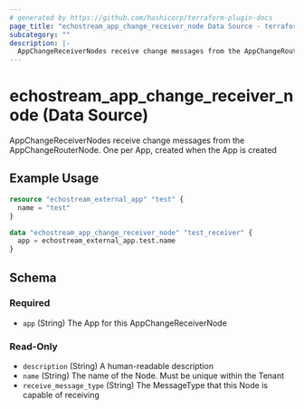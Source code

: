 ```yaml
---
# generated by https://github.com/hashicorp/terraform-plugin-docs
page_title: "echostream_app_change_receiver_node Data Source - terraform-provider-echostream"
subcategory: ""
description: |-
  AppChangeReceiverNodes receive change messages from the AppChangeRouterNode. One per App, created when the App is created
---
```


# echostream_app_change_receiver_node (Data Source)

AppChangeReceiverNodes receive change messages from the AppChangeRouterNode. One per App, created when the App is created

## Example Usage

```terraform
resource "echostream_external_app" "test" {
  name = "test"
}

data "echostream_app_change_receiver_node" "test_receiver" {
  app = echostream_external_app.test.name
}
```

<!-- schema generated by tfplugindocs -->
## Schema

### Required

- `app` (String) The App for this AppChangeReceiverNode

### Read-Only

- `description` (String) A human-readable description
- `name` (String) The name of the Node. Must be unique within the Tenant
- `receive_message_type` (String) The MessageType that this Node is capable of receiving


